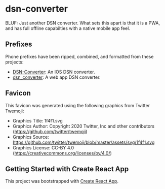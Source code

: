 # dsn-converter

BLUF: Just another DSN converter. What sets this apart is that it is a PWA, and has full offline capabilties with a native mobile app feel.

## Prefixes

Phone prefixes have been ripped, combined, and formatted from these projects:

- [DSN-Converter](https://github.com/airmencoders/DSN-Converter): An IOS DSN converter.
- [dsn_converter](https://github.com/gzd2032/dsn_converter): A web app DSN converter.

## Favicon

This favicon was generated using the following graphics from Twitter Twemoji:

- Graphics Title: 1f4f1.svg
- Graphics Author: Copyright 2020 Twitter, Inc and other contributors (https://github.com/twitter/twemoji)
- Graphics Source: https://github.com/twitter/twemoji/blob/master/assets/svg/1f4f1.svg
- Graphics License: CC-BY 4.0 (https://creativecommons.org/licenses/by/4.0/)

## Getting Started with Create React App

This project was bootstrapped with [Create React App](https://github.com/facebook/create-react-app).